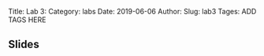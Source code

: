 Title: Lab 3:
Category: labs
Date: 2019-06-06
Author: 
Slug: lab3
Tages: ADD TAGS HERE


## Slides
<!-- - [PDF | Lecture 1: Description]({attach}presentation/Lecture1_Data.pdf) -->